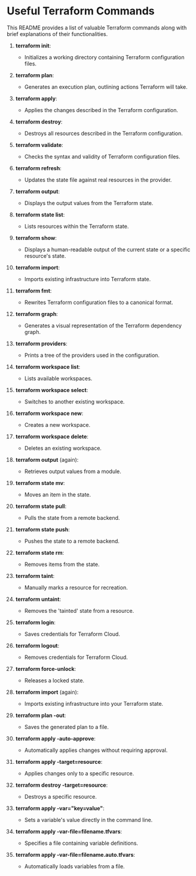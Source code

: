# Useful Terraform Commands

This README provides a list of valuable Terraform commands along with brief explanations of their functionalities.

1. **terraform init**:
   - Initializes a working directory containing Terraform configuration files.

2. **terraform plan**:
   - Generates an execution plan, outlining actions Terraform will take.

3. **terraform apply**:
   - Applies the changes described in the Terraform configuration.

4. **terraform destroy**:
   - Destroys all resources described in the Terraform configuration.

5. **terraform validate**:
   - Checks the syntax and validity of Terraform configuration files.

6. **terraform refresh**:
   - Updates the state file against real resources in the provider.

7. **terraform output**:
   - Displays the output values from the Terraform state.

8. **terraform state list**:
   - Lists resources within the Terraform state.

9. **terraform show**:
   - Displays a human-readable output of the current state or a specific resource's state.

10. **terraform import**:
    - Imports existing infrastructure into Terraform state.

11. **terraform fmt**:
    - Rewrites Terraform configuration files to a canonical format.

12. **terraform graph**:
    - Generates a visual representation of the Terraform dependency graph.

13. **terraform providers**:
    - Prints a tree of the providers used in the configuration.

14. **terraform workspace list**:
    - Lists available workspaces.

15. **terraform workspace select**:
    - Switches to another existing workspace.

16. **terraform workspace new**:
    - Creates a new workspace.

17. **terraform workspace delete**:
    - Deletes an existing workspace.

18. **terraform output** (again):
    - Retrieves output values from a module.

19. **terraform state mv**:
    - Moves an item in the state.

20. **terraform state pull**:
    - Pulls the state from a remote backend.

21. **terraform state push**:
    - Pushes the state to a remote backend.

22. **terraform state rm**:
    - Removes items from the state.

23. **terraform taint**:
    - Manually marks a resource for recreation.

24. **terraform untaint**:
    - Removes the 'tainted' state from a resource.

25. **terraform login**:
    - Saves credentials for Terraform Cloud.

26. **terraform logout**:
    - Removes credentials for Terraform Cloud.

27. **terraform force-unlock**:
    - Releases a locked state.

28. **terraform import** (again):
    - Imports existing infrastructure into your Terraform state.

29. **terraform plan -out**:
    - Saves the generated plan to a file.

30. **terraform apply -auto-approve**:
    - Automatically applies changes without requiring approval.

31. **terraform apply -target=resource**:
    - Applies changes only to a specific resource.

32. **terraform destroy -target=resource**:
    - Destroys a specific resource.

33. **terraform apply -var="key=value"**:
    - Sets a variable's value directly in the command line.

34. **terraform apply -var-file=filename.tfvars**:
    - Specifies a file containing variable definitions.

35. **terraform apply -var-file=filename.auto.tfvars**:
    - Automatically loads variables from a file.
